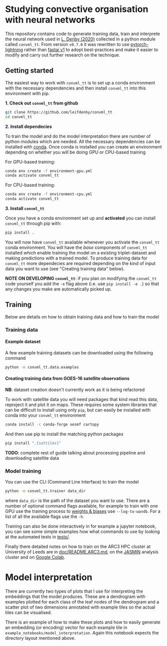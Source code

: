 # Studying convective organisation with neural networks

This repository contains code to generate training data, train and interprete
the neural network used in [L. Denby
(2020)](https://agupubs.onlinelibrary.wiley.com/doi/10.1029/2019GL085190)
collected in a python module called `convml_tt`. From version `v0.7.0` it
was rewritten to use [pytorch-lightning](https://pytorchlightning.ai/) rather
than [fastai v1](https://fastai1.fast.ai/) to adopt best-practices and make it
easier to modify and carry out further research on the technique.

## Getting started

The easiest way to work with `convml_tt` is to set up a conda environment with
the necessary dependencies and then install `convml_tt` into this environment
with pip.

**1. Check out `convml_tt` from github**

```bash
git clone https://github.com/leifdenby/convml_tt
cd convml_tt
```

**2. Install dependecies**

To train the model and do the model interpretation there are number of python
modules which are needed. All the necessary dependencies can be installed with
[conda](https://www.anaconda.com/distribution/). Once conda is installed you
can create an environment depending on whether you will be doing GPU or
CPU-based training

For GPU-based training:

```bash
conda env create -f environment-gpu.yml
conda activate convml_tt
```

For CPU-based training:

```bash
conda env create -f environment-cpu.yml
conda activate convml_tt
```

**3. Install `convml_tt`**

Once you have a conda environment set up and **activated** you can install
`convml_tt` through pip with:

```bash
pip install .
```

You will now have `convml_tt` available whenever you activate the `convml_tt`
conda environment. You will have the *base* components of `convml_tt`
installed which enable training the model on a existing triplet-dataset
and making predictions with a trained model. To produce training data for
`convml_tt` more dependecies are required depending on the kind of input
data you want to use (see "Creating training data" below).

**NOTE ON DEVELOPING `convml_tt`**: if you plan on modifying the `convml_tt`
code yourself you add the `-e` flag above (i.e. use `pip install -e .`) so that
any changes you make are automatically picked up.


## Training

Below are details on how to obtain training data and how to train the model

### Training data

#### Example dataset

A few example training datasets can be downloaded using the following
command

```bash
python -m convml_tt.data.examples
```


#### Creating training data from GOES-16 satellite observations

**NB**: dataset creation doesn't currently work as it is being refactored

To work with satellite data you will need packages that kind read this
data, reproject it and plot it on maps. These requires some system
libraries that can be difficult to install using only `pip`, but can
easily be installed with conda into your `convml_tt` environment

```bash
conda install -c conda-forge xesmf cartopy
```

And then use pip to install the matching python packages

```bash
pip install ".[sattiles]"
```

**TODO**: complete rest of guide talking about processing pipeline and
downloading satellite data

### Model training

You can use the CLI (Command Line Interface) to train the model

```bash
python -m convml_tt.trainer data_dir
```

where `data_dir` is the path of the dataset you want to use. There are a number
of optional command flags available, for example to train with one GPU use
the training process to [weights & biases](https://wandb.ai) use
`--log-to-wandb`. For a list of all the available flags use the `-h`.

Training can also be done interactively in for example a jupyter notebook, you
can see some simple examples how what commands to use by looking at the
automated tests in [tests/](tests/).

Finally there detailed notes on how to train on the ARC3 HPC cluster at
University of Leeds are in [doc/README.ARC3.md](doc/README.ARC3.md), on the
[JASMIN](doc/README.JASMIN.md) analysis cluster and on
[Google Colab](https://colab.research.google.com/drive/18Hmik9Nacqo-29b16hgQ3XfPum1lHdCO?usp=sharing).

# Model interpretation

There are currently two types of plots that I use for interpreting the
embeddings that the model produces. These are a dendrogram with examples
plotted for each class of the leaf nodes of the dendrogram and a scatter plot
of two dimensions annotated with example tiles so the actual tiles can be
visualised.

There is an example of how to make these plots and how to easily generate an
embedding (or encoding) vector for each example tile in
`example_notebooks/model_interpretation`. Again this notebook expects the
directory layout mentioned above.
